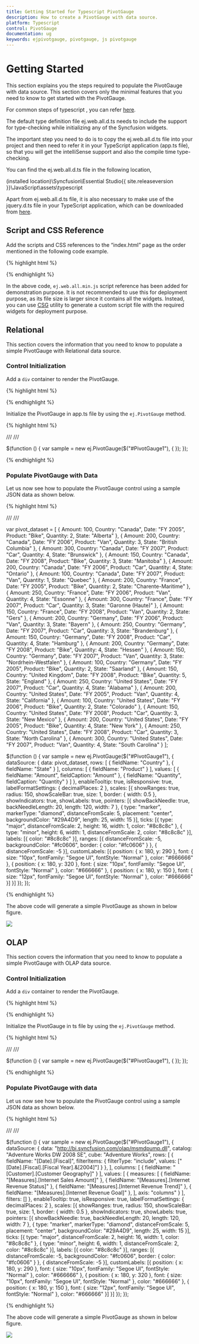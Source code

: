 ```yaml
---
title: Getting Started for Typescript PivotGauge
description: How to create a PivotGauge with data source.
platform: Typescript
control: PivotGauge
documentation: ug
keywords: ejpivotgauge, pivotgauge, js pivotgauge
---
```


# Getting Started

This section explains you the steps required to populate the PivotGauge with data source. This section covers only the minimal features that you need to know to get started with the PivotGauge.

For common steps of typescript , you can refer [here](https://help.syncfusion.com/js/typescript).

The default type definition file ej.web.all.d.ts needs to include the support for type-checking while initializing any of the Syncfusion widgets. 

The important step you need to do is to copy the ej.web.all.d.ts file into your project and then need to refer it in your TypeScript application (app.ts file), so that you will get the intelliSense support and also the compile time type-checking.

You can find the ej.web.all.d.ts file in the following location,

(installed location)\Syncfusion\Essential Studio\{{ site.releaseversion }}\JavaScript\assets\typescript

Apart from ej.web.all.d.ts file, it is also necessary to make use of the jquery.d.ts file in your TypeScript application, which can be downloaded from [here](https://github.com/DefinitelyTyped/DefinitelyTyped).

## Script and CSS Reference

Add the scripts and CSS references to the “index.html” page as the order mentioned in the following code example.

{% highlight html %}

<!DOCTYPE html>
<html>
<head>
    <link href="http://cdn.syncfusion.com/{{ site.releaseversion }}/js/web/bootstrap-theme/ej.web.all.min.css" rel="stylesheet" />
    <script src="https://code.jquery.com/jquery-3.0.0.min.js"></script>
    <script src="http://cdn.syncfusion.com/js/assets/external/jsrender.min.js" type="text/javascript"></script>
    <script src="https://ajax.aspnetcdn.com/ajax/jquery.validate/1.14.0/jquery.validate.min.js"></script>
    <script src="http://cdn.syncfusion.com/{{ site.releaseversion }}/js/web/ej.web.all.min.js" type="text/javascript"></script>
    <script src="app.js"></script>
</head>
<body>
</body>
</html>

{% endhighlight %}

In the above code, `ej.web.all.min.js` script reference has been added for demonstration purpose. It is not recommended to use this for deployment purpose, as its file size is larger since it contains all the widgets. Instead, you can use [CSG](http://csg.syncfusion.com/# "") utility to generate a custom script file with the required widgets for deployment purpose.

## Relational

This section covers the information that you need to know to populate a simple PivotGauge with Relational data source.

### Control Initialization

Add a `div` container to render the PivotGauge.

{% highlight html %}

<!DOCTYPE html>
<html>    
     <body>
         <div id="PivotGauge1"></div>
     </body>
</html>

{% endhighlight %}

Initialize the PivotGauge in app.ts file by using the `ej.PivotGauge` method.

{% highlight html %}

/// <reference path="jquery.d.ts" />
/// <reference path="ej.web.all.d.ts" />

$(function () {
    var sample = new ej.PivotGauge($("#PivotGauge1"), { });
});

{% endhighlight %}

### Populate PivotGauge with Data

Let us now see how to populate the PivotGauge control using a sample JSON data as shown below.

{% highlight html %}

/// <reference path="jquery.d.ts" />
/// <reference path="ej.web.all.d.ts" />

var pivot_dataset = [
    { Amount: 100, Country: "Canada", Date: "FY 2005", Product: "Bike", Quantity: 2, State: "Alberta" },
    { Amount: 200, Country: "Canada", Date: "FY 2006", Product: "Van", Quantity: 3, State: "British Columbia" },
    { Amount: 300, Country: "Canada", Date: "FY 2007", Product: "Car", Quantity: 4, State: "Brunswick" },
    { Amount: 150, Country: "Canada", Date: "FY 2008", Product: "Bike", Quantity: 3, State: "Manitoba" },
    { Amount: 200, Country: "Canada", Date: "FY 2006", Product: "Car", Quantity: 4, State: "Ontario" },
    { Amount: 100, Country: "Canada", Date: "FY 2007", Product: "Van", Quantity: 1, State: "Quebec" },
    { Amount: 200, Country: "France", Date: "FY 2005", Product: "Bike", Quantity: 2, State: "Charente-Maritime" },
    { Amount: 250, Country: "France", Date: "FY 2006", Product: "Van", Quantity: 4, State: "Essonne" },
    { Amount: 300, Country: "France", Date: "FY 2007", Product: "Car", Quantity: 3, State: "Garonne (Haute)" },
    { Amount: 150, Country: "France", Date: "FY 2008", Product: "Van", Quantity: 2, State: "Gers" },
    { Amount: 200, Country: "Germany", Date: "FY 2006", Product: "Van", Quantity: 3, State: "Bayern" },
    { Amount: 250, Country: "Germany", Date: "FY 2007", Product: "Car", Quantity: 3, State: "Brandenburg" },
    { Amount: 150, Country: "Germany", Date: "FY 2008", Product: "Car", Quantity: 4, State: "Hamburg" },
    { Amount: 200, Country: "Germany", Date: "FY 2008", Product: "Bike", Quantity: 4, State: "Hessen" },
    { Amount: 150, Country: "Germany", Date: "FY 2007", Product: "Van", Quantity: 3, State: "Nordrhein-Westfalen" },
    { Amount: 100, Country: "Germany", Date: "FY 2005", Product: "Bike", Quantity: 2, State: "Saarland" },
    { Amount: 150, Country: "United Kingdom", Date: "FY 2008", Product: "Bike", Quantity: 5, State: "England" },
    { Amount: 250, Country: "United States", Date: "FY 2007", Product: "Car", Quantity: 4, State: "Alabama" },
    { Amount: 200, Country: "United States", Date: "FY 2005", Product: "Van", Quantity: 4, State: "California" },
    { Amount: 100, Country: "United States", Date: "FY 2006", Product: "Bike", Quantity: 2, State: "Colorado" },
    { Amount: 150, Country: "United States", Date: "FY 2008", Product: "Car", Quantity: 3, State: "New Mexico" },
    { Amount: 200, Country: "United States", Date: "FY 2005", Product: "Bike", Quantity: 4, State: "New York" },
    { Amount: 250, Country: "United States", Date: "FY 2008", Product: "Car", Quantity: 3, State: "North Carolina" },
    { Amount: 300, Country: "United States", Date: "FY 2007", Product: "Van", Quantity: 4, State: "South Carolina" }
];

$(function () {
    var sample = new ej.PivotGauge($("#PivotGauge1"), {
        dataSource: {
            data: pivot_dataset,
            rows: [
                {
                    fieldName: "Country"
                },
                {
                    fieldName: "State"
                }
            ],
            columns: [
                {
                    fieldName: "Product"
                }
            ],
            values: [
                {
                    fieldName: "Amount",
                    fieldCaption: "Amount"
                },
                {
                    fieldName: "Quantity",
                    fieldCaption: "Quantity"
                }
            ]
        },
        enableTooltip: true, isResponsive: true,
        labelFormatSettings: { decimalPlaces: 2 },
        scales: [{
            showRanges: true,
            radius: 150, showScaleBar: true, size: 1,
            border: {
                width: 0.5
            },
            showIndicators: true, showLabels: true,
            pointers: [{
                showBackNeedle: true,
                backNeedleLength: 20,
                length: 120,
                width: 7
            },
                {
                    type: "marker",
                    markerType: "diamond",
                    distanceFromScale: 5,
                    placement: "center",
                    backgroundColor: "#29A4D9",
                    length: 25,
                    width: 15
                }],
            ticks: [{
                type: "major",
                distanceFromScale: 2,
                height: 16,
                width: 1, color: "#8c8c8c"
            },
                {
                    type: "minor",
                    height: 6,
                    width: 1,
                    distanceFromScale: 2,
                    color: "#8c8c8c"
                }],
            labels: [{
                color: "#8c8c8c"
            }],
            ranges: [{
                distanceFromScale: -5,
                backgroundColor: "#fc0606",
                border: { color: "#fc0606" }
            },
                {
                    distanceFromScale: -5
                }],
            customLabels: [{
                position: { x: 180, y: 290 },
                font: { size: "10px", fontFamily: "Segoe UI", fontStyle: "Normal" }, color: "#666666"
            },
                {
                    position: { x: 180, y: 320 },
                    font: { size: "10px", fontFamily: "Segoe UI", fontStyle: "Normal" }, color: "#666666"
                },
                {
                    position: { x: 180, y: 150 },
                    font: { size: "12px", fontFamily: "Segoe UI", fontStyle: "Normal" }, color: "#666666"
                }]
        }]
    });
});

{% endhighlight %}

The above code will generate a simple PivotGauge as shown in below figure.

![](getting-started_images/purejs.png)

## OLAP

This section covers the information that you need to know to populate a simple PivotGauge with OLAP data source.

### Control Initialization

Add a `div` container to render the PivotGauge.

{% highlight html %}

<!DOCTYPE html>
<html>    
     <body>
         <div id="PivotGauge1"></div>
     </body>
</html>

{% endhighlight %}

Initialize the PivotGauge in ts file by using the `ej.PivotGauge` method.

{% highlight html %}

/// <reference path="jquery.d.ts" />
/// <reference path="ej.web.all.d.ts" />

$(function () {
    var sample = new ej.PivotGauge($("#PivotGauge1"), { });
});	

{% endhighlight %}

### Populate PivotGauge with data

Let us now see how to populate the PivotGauge control using a sample JSON data as shown below.

{% highlight html %}

/// <reference path="jquery.d.ts" />
/// <reference path="ej.web.all.d.ts" />

$(function () {
    var sample = new ej.PivotGauge($("#PivotGauge1"), {
        dataSource: {
            data: "http://bi.syncfusion.com/olap/msmdpump.dll",
            catalog: "Adventure Works DW 2008 SE",
            cube: "Adventure Works",
            rows: [
                {
                    fieldName: "[Date].[Fiscal]",
                    filterItems: { filterType: "include", values: ["[Date].[Fiscal].[Fiscal Year].&amp;[2004]"] }
                },
            ],
            columns: [
                {
                    fieldName: "[Customer].[Customer Geography]"
                }
            ],
            values: [
                {
                    measures: [
                        {
                            fieldName: "[Measures].[Internet Sales Amount]"
                        },
                        {
                            fieldName: "[Measures].[Internet Revenue Status]"
                        },
                        {
                            fieldName: "[Measures].[Internet Revenue Trend]"
                        },
                        {
                            fieldName: "[Measures].[Internet Revenue Goal]"
                        },
                    ],
                    axis: "columns"
                }
            ],
            filters: []
        },
        enableTooltip: true, isResponsive: true,
        labelFormatSettings: { decimalPlaces: 2 },
        scales: [{
            showRanges: true,
            radius: 150, showScaleBar: true, size: 1,
            border: {
                width: 0.5
            },
            showIndicators: true, showLabels: true,
            pointers: [{
                showBackNeedle: true,
                backNeedleLength: 20,
                length: 120,
                width: 7
            },
                {
                    type: "marker",
                    markerType: "diamond",
                    distanceFromScale: 5,
                    placement: "center",
                    backgroundColor: "#29A4D9",
                    length: 25,
                    width: 15
                }],
            ticks: [{
                type: "major",
                distanceFromScale: 2,
                height: 16,
                width: 1, color: "#8c8c8c"
            },
                {
                    type: "minor",
                    height: 6,
                    width: 1,
                    distanceFromScale: 2,
                    color: "#8c8c8c"
                }],
            labels: [{
                color: "#8c8c8c"
            }],
            ranges: [{
                distanceFromScale: -5,
                backgroundColor: "#fc0606",
                border: { color: "#fc0606" }
            },
                {
                    distanceFromScale: -5
                }],
            customLabels: [{
                position: { x: 180, y: 290 },
                font: { size: "10px", fontFamily: "Segoe UI", fontStyle: "Normal" }, color: "#666666"
            },
                {
                    position: { x: 180, y: 320 },
                    font: { size: "10px", fontFamily: "Segoe UI", fontStyle: "Normal" }, color: "#666666"
                },
                {
                    position: { x: 180, y: 150 },
                    font: { size: "12px", fontFamily: "Segoe UI", fontStyle: "Normal" }, color: "#666666"
                }]
        }]
    });
});	

{% endhighlight %}

The above code will generate a simple PivotGauge as shown in below figure.

![](getting-started_images/Olap.png)